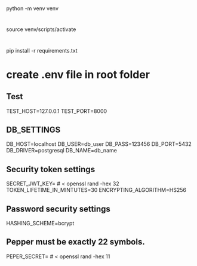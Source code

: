 #
python -m venv venv
# 
source venv/scripts/activate
#  
pip install -r requirements.txt
#  create .env file in root folder
##  Test
TEST_HOST=127.0.0.1
TEST_PORT=8000

##  DB_SETTINGS
DB_HOST=localhost
DB_USER=db_user
DB_PASS=123456
DB_PORT=5432
DB_DRIVER=postgresql
DB_NAME=db_name

## Security token settings
SECRET_JWT_KEY=     # < openssl rand -hex 32
TOKEN_LIFETIME_IN_MINTUTES=30
ENCRYPTING_ALGORITHM=HS256

## Password security settings
HASHING_SCHEME=bcrypt
##  Pepper must be exactly 22 symbols. 
PEPER_SECRET=     # < openssl rand -hex 11
